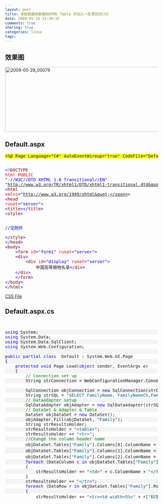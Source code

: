 ```yaml
---
layout: post
title: 读取数据库数据到HTML Table 并加入一些漂亮的CSS
date: 2009-05-28 13:39:35
comments: true
sharing: true
categories: linux
tags: 
---
```


<h2>效果图</h2>  <p><a href="http://blog.cnpc.ac.cn/Blogs/image.axd?picture=WindowsLiveWriter/edb0d7de12e0/352A5F48/20090528_00079.jpg"><img style="border-right-width: 0px; display: inline; border-top-width: 0px; border-bottom-width: 0px; border-left-width: 0px" title="2009-05-28_00079" border="0" alt="2009-05-28_00079" src="http://blog.cnpc.ac.cn/Blogs/image.axd?picture=WindowsLiveWriter/edb0d7de12e0/78262DB5/20090528_00079_thumb.jpg" width="644" height="214" /></a> </p>  <h2>Default.aspx</h2>  <pre class="csharpcode"><span class="asp">&lt;%@ Page Language=&quot;C#&quot; AutoEventWireup=&quot;true&quot; CodeFile=&quot;Default.aspx.cs&quot; Inherits=&quot;_Default&quot; %&gt;</span>

<span class="kwrd">&lt;!</span><span class="html">DOCTYPE</span> <span class="attr">html</span> <span class="attr">PUBLIC</span> <span class="kwrd">&quot;-//W3C//DTD XHTML 1.0 Transitional//EN&quot;</span> <span class="kwrd">&quot;http://www.w3.org/TR/xhtml1/DTD/xhtml1-transitional.dtd&quot;</span><span class="kwrd">&gt;</span>
<span class="kwrd">&lt;</span><span class="html">html</span> <span class="attr">xmlns</span><span class="kwrd">=&quot;http://www.w3.org/1999/xhtml&quot;</span><span class="kwrd">&gt;</span>
<span class="kwrd">&lt;</span><span class="html">head</span> <span class="attr">runat</span><span class="kwrd">=&quot;server&quot;</span><span class="kwrd">&gt;</span>
    <span class="kwrd">&lt;</span><span class="html">title</span><span class="kwrd">&gt;&lt;/</span><span class="html">title</span><span class="kwrd">&gt;</span>
    <span class="kwrd">&lt;</span><span class="html">style</span><span class="kwrd">&gt;</span></pre>

<pre class="csharpcode"><span class="kwrd">//见附件</span></pre>

<pre class="csharpcode"><span class="kwrd"></span><span class="kwrd">&lt;/</span><span class="html">style</span><span class="kwrd">&gt;</span>
<span class="kwrd">&lt;/</span><span class="html">head</span><span class="kwrd">&gt;</span>
<span class="kwrd">&lt;</span><span class="html">body</span><span class="kwrd">&gt;</span>
    <span class="kwrd">&lt;</span><span class="html">form</span> <span class="attr">id</span><span class="kwrd">=&quot;form1&quot;</span> <span class="attr">runat</span><span class="kwrd">=&quot;server&quot;</span><span class="kwrd">&gt;</span>
    <span class="kwrd">&lt;</span><span class="html">div</span><span class="kwrd">&gt;</span>
        <span class="kwrd">&lt;</span><span class="html">div</span> <span class="attr">id</span><span class="kwrd">=&quot;display&quot;</span> <span class="attr">runat</span><span class="kwrd">=&quot;server&quot;</span><span class="kwrd">&gt;</span>
            中国高等植物名录<span class="kwrd">&lt;/</span><span class="html">div</span><span class="kwrd">&gt;</span>
    <span class="kwrd">&lt;/</span><span class="html">div</span><span class="kwrd">&gt;</span>
    <span class="kwrd">&lt;/</span><span class="html">form</span><span class="kwrd">&gt;</span>
<span class="kwrd">&lt;/</span><span class="html">body</span><span class="kwrd">&gt;</span>
<span class="kwrd">&lt;/</span><span class="html">html</span><span class="kwrd">&gt;</span></pre>

<div style="padding-bottom: 0px; margin: 0px; padding-left: 0px; padding-right: 0px; display: inline; float: none; padding-top: 0px" id="scid:fb3a1972-4489-4e52-abe7-25a00bb07fdf:92d50799-44df-4802-9477-a72fd58361d7" class="wlWriterEditableSmartContent"><p> <a href="http://blog.cnpc.ac.cn/Blogs/file.axd?file=WindowsLiveWriter/edb0d7de12e0/12F253C2/table_design.css" target="_blank">CSS File</a></p></div>
<style type="text/css">

.csharpcode, .csharpcode pre
{
	font-size: small;
	color: black;
	font-family: consolas, "Courier New", courier, monospace;
	background-color: #ffffff;
	/*white-space: pre;*/
}
.csharpcode pre { margin: 0em; }
.csharpcode .rem { color: #008000; }
.csharpcode .kwrd { color: #0000ff; }
.csharpcode .str { color: #006080; }
.csharpcode .op { color: #0000c0; }
.csharpcode .preproc { color: #cc6633; }
.csharpcode .asp { background-color: #ffff00; }
.csharpcode .html { color: #800000; }
.csharpcode .attr { color: #ff0000; }
.csharpcode .alt 
{
	background-color: #f4f4f4;
	width: 100%;
	margin: 0em;
}
.csharpcode .lnum { color: #606060; }</style>

<h2>Default.aspx.cs</h2>

<p>&#160;</p>

<div class="csharpcode">
  <pre class="alt"><span class="kwrd">using</span> System;</pre>

  <pre><span class="kwrd">using</span> System.Data;</pre>

  <pre class="alt"><span class="kwrd">using</span> System.Data.SqlClient;</pre>

  <pre><span class="kwrd">using</span> System.Web.Configuration;</pre>

  <pre class="alt">&#160;</pre>

  <pre><span class="kwrd">public</span> <span class="kwrd">partial</span> <span class="kwrd">class</span> _Default : System.Web.UI.Page</pre>

  <pre class="alt">{</pre>

  <pre>    <span class="kwrd">protected</span> <span class="kwrd">void</span> Page_Load(<span class="kwrd">object</span> sender, EventArgs e)</pre>

  <pre class="alt">    {</pre>

  <pre>        <span class="rem">// Connection set up</span></pre>

  <pre class="alt">        String strConnection = WebConfigurationManager.ConnectionStrings[<span class="str">&quot;CNPCEditConnectionString&quot;</span>].ConnectionString;</pre>

  <pre>&#160;</pre>

  <pre class="alt">        SqlConnection objConnection = <span class="kwrd">new</span> SqlConnection(strConnection);</pre>

  <pre>        String strSQL = <span class="str">&quot;SELECT FamilyName, FamilyNameCh,FamilyID from Family&quot;</span>;</pre>

  <pre class="alt">        <span class="rem">// DataAdapter setup</span></pre>

  <pre>        SqlDataAdapter objAdapter = <span class="kwrd">new</span> SqlDataAdapter(strSQL, objConnection);</pre>

  <pre class="alt">        <span class="rem">// DataSet &amp; Adapter &amp; Table</span></pre>

  <pre>        DataSet objDataSet = <span class="kwrd">new</span> DataSet();</pre>

  <pre class="alt">        objAdapter.Fill(objDataSet, <span class="str">&quot;Family&quot;</span>);</pre>

  <pre>        String strResultsHolder;</pre>

  <pre class="alt">        strResultsHolder = <span class="str">&quot;&lt;table&gt;&quot;</span>;</pre>

  <pre>        strResultsHolder += <span class="str">&quot;&lt;tr&gt;&quot;</span>;</pre>

  <pre class="alt">        <span class="rem">//Change the column header name</span></pre>

  <pre>        objDataSet.Tables[<span class="str">&quot;Family&quot;</span>].Columns[0].ColumnName = <span class="str">&quot;科学名&quot;</span>;</pre>

  <pre class="alt">        objDataSet.Tables[<span class="str">&quot;Family&quot;</span>].Columns[1].ColumnName = <span class="str">&quot;科中文名&quot;</span>;</pre>

  <pre>        objDataSet.Tables[<span class="str">&quot;Family&quot;</span>].Columns[2].ColumnName = <span class="str">&quot;科编号&quot;</span>;</pre>

  <pre class="alt">        <span class="kwrd">foreach</span> (DataColumn c <span class="kwrd">in</span> objDataSet.Tables[<span class="str">&quot;Family&quot;</span>].Columns)</pre>

  <pre>        {</pre>

  <pre class="alt">            strResultsHolder += <span class="str">&quot;&lt;td&gt;&quot;</span> + c.ColumnName + <span class="str">&quot;&lt;/td&gt;&quot;</span>;</pre>

  <pre>        }</pre>

  <pre class="alt">        strResultsHolder += <span class="str">&quot;&lt;/tr&gt;&quot;</span>;</pre>

  <pre>        <span class="kwrd">foreach</span> (DataRow r <span class="kwrd">in</span> objDataSet.Tables[<span class="str">&quot;Family&quot;</span>].Rows)</pre>

  <pre class="alt">        {</pre>

  <pre>            strResultsHolder += <span class="str">&quot;&lt;tr&gt;&lt;td width=5%&gt;&quot;</span> + r[<span class="str">&quot;科学名&quot;</span>] + <span class="str">&quot;&lt;td width=5%&gt;&quot;</span> + r[<span class="str">&quot;科中文名&quot;</span>] + <span class="str">&quot;&lt;td width=5%&gt;&quot;</span> + r[<span class="str">&quot;科编号&quot;</span>] + <span class="str">&quot;&lt;/td&gt;&lt;